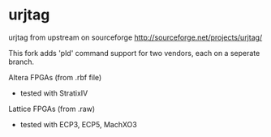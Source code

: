 urjtag
======

urjtag from upstream on sourceforge http://sourceforge.net/projects/urjtag/

This fork adds 'pld' command support for two vendors, each on a seperate branch.

Altera FPGAs (from .rbf file) 
* tested with StratixIV

Lattice FPGAs (from .raw) 
* tested with ECP3, ECP5, MachXO3
